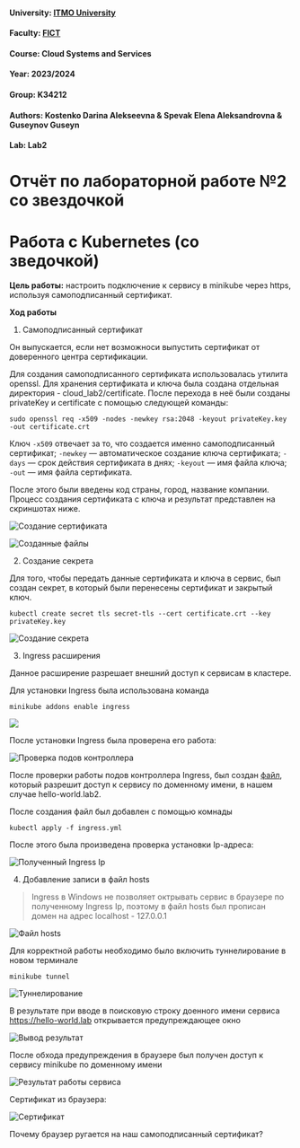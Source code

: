 #### University: [ITMO University](https://##3itmo.ru/ru/)
#### Faculty: [FICT](https://fict.itmo.ru)
#### Course: Cloud Systems and Services
#### Year: 2023/2024
#### Group: K34212
#### Authors: Kostenko Darina Alekseevna & Spevak Elena Aleksandrovna & Guseynov Guseyn
#### Lab: Lab2

# **Отчёт по лабораторной работе №2 со звездочкой**

# Работа с Kubernetes (со зведочкой)

**Цель работы:** настроить подключение к сервису в minikube через https, используя самоподписанный сертификат.

**Ход работы**  

1. Самоподписанный сертификат 

Он выпускается, если нет возможноси выпустить сертификат от доверенного центра сертификации.

Для создания самоподписанного сертификата использовалась утилита openssl. Для хранения сертификата и ключа была создана отдельная директория - cloud_lab2/certificate. После перехода в неё были созданы privateKey и certificate с помощью следующей команды:

```
sudo openssl req -x509 -nodes -newkey rsa:2048 -keyout privateKey.key -out certificate.crt
```

Ключ ```-x509``` отвечает за то, что создается именно самоподписанный сертификат;
    ```-newkey``` — автоматическое создание ключа сертификата;
    ```-days``` — срок действия сертификата в днях;
    ```-keyout``` — имя файла ключа;
    ```-out``` —  имя файла сертификата.

После этого были введены код страны, город, название компании. Процесс создания сертификата с ключа и результат представлен на скриншотах ниже.

![Создание сертификата](https://github.com/LenaSpevak/2023-2024_DevOps_Kostenko_Spevak_Guseynov/blob/main/lab2/%20screenshots%20star/creating%20certificate.png)

![Созданные файлы](https://github.com/LenaSpevak/2023-2024_DevOps_Kostenko_Spevak_Guseynov/blob/main/lab2/%20screenshots%20star/creating%20certificate%20result.png)

2. Создание секрета
   
Для того, чтобы передать данные сертификата и ключа в сервис, был создан секрет, в который были перенесены сертификат и закрытый ключ.

```
kubectl create secret tls secret-tls --cert certificate.crt --key privateKey.key
```

![Создание секрета](https://github.com/LenaSpevak/2023-2024_DevOps_Kostenko_Spevak_Guseynov/blob/main/lab2/%20screenshots%20star/creating%20secret2.png)

3. Ingress расширения

Данное расширение разрешает внешний доступ к сервисам в кластере.

Для установки Ingress была использована команда

```
minikube addons enable ingress
```
![](https://github.com/LenaSpevak/2023-2024_DevOps_Kostenko_Spevak_Guseynov/blob/main/lab2/%20screenshots%20star/ingress%20enable.png)

После установки Ingress была проверена его работа:

![Проверка подов контроллера](https://github.com/LenaSpevak/2023-2024_DevOps_Kostenko_Spevak_Guseynov/blob/main/lab2/%20screenshots%20star/get%20pods%20ingress.png)

После проверки работы подов контроллера Ingress, был создан [файл](https://github.com/LenaSpevak/2023-2024_DevOps_Kostenko_Spevak_Guseynov/blob/main/lab2/files%20star/ingress.yml), который разрешит доступ к сервису по доменному имени, в нашем случае hello-world.lab2. 

После создания файл был добавлен с помощью комнады

```
kubectl apply -f ingress.yml
```

После этого была произведена проверка установки Ip-адреса:

![Полученный Ingress Ip](https://github.com/LenaSpevak/2023-2024_DevOps_Kostenko_Spevak_Guseynov/blob/main/lab2/%20screenshots%20star/ingress%20ip.png)

4. Добавление записи в файл hosts

> Ingress в Windows не позволяет октрывать сервис в браузере по полученному Ingress Ip, поэтому в файл hosts был прописан домен на адрес localhost - 127.0.0.1

![Файл hosts](https://github.com/LenaSpevak/2023-2024_DevOps_Kostenko_Spevak_Guseynov/blob/main/lab2/%20screenshots%20star/hosts%20file.png)

Для корректной работы необходимо было включить туннелирование в новом терминале 

```
minikube tunnel
```

![Туннелирование](https://github.com/LenaSpevak/2023-2024_DevOps_Kostenko_Spevak_Guseynov/blob/main/lab2/%20screenshots%20star/tunneling.png)

В результате при вводе в поисковую строку доенного имени сервиса  https://hello-world.lab открывается предупреждающее окно

![Вывод результат](https://github.com/LenaSpevak/2023-2024_DevOps_Kostenko_Spevak_Guseynov/blob/main/lab2/%20screenshots%20star/https%20resolve.png)

После обхода предупреждения в браузере был получен доступ к сервису minikube по доменному имени

![Результат работы сервиса](https://github.com/LenaSpevak/2023-2024_DevOps_Kostenko_Spevak_Guseynov/blob/main/lab2/%20screenshots%20star/result%20https.png)

Сертификат из браузера:

![Сертификат](https://github.com/LenaSpevak/2023-2024_DevOps_Kostenko_Spevak_Guseynov/blob/main/lab2/%20screenshots%20star/certificate.png)

Почему браузер ругается на наш самоподписанный сертификат?

